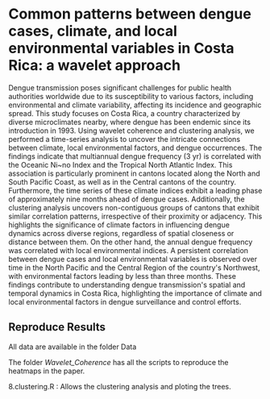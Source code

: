 # Common patterns between dengue cases, climate, and local environmental variables in Costa Rica: a wavelet approach

Dengue transmission poses significant challenges for public health authorities worldwide due to its susceptibility to various factors, including environmental and climate variability, affecting its incidence and geographic spread. This study focuses on Costa Rica, a country characterized by diverse microclimates nearby, where dengue has been endemic since its introduction in 1993. Using wavelet coherence and clustering analysis, we performed a time-series analysis to uncover the intricate connections between climate, local environmental factors, and dengue occurrences. The findings indicate that multiannual dengue frequency (3 yr) is correlated with the Oceanic Ni\~no Index and the Tropical North Atlantic Index. This association is particularly prominent in cantons located along the North and South Pacific Coast, as well as in the Central cantons of the country. Furthermore, the time series of these climate indices exhibit a leading phase of approximately nine months ahead of dengue cases. Additionally, the clustering analysis uncovers non-contiguous groups of cantons that exhibit similar correlation patterns, irrespective of their proximity or adjacency. This highlights the significance of climate factors in influencing dengue dynamics across diverse regions, regardless of spatial closeness or distance between them. On the other hand, the annual dengue frequency was correlated with local environmental indices. A persistent correlation between dengue cases and local environmental variables is observed over time in the North Pacific and the Central Region of the country's Northwest, with environmental factors leading by less than three months. These findings contribute to understanding dengue transmission's spatial and temporal dynamics in Costa Rica, highlighting the importance of climate and local environmental factors in dengue surveillance and control efforts.

## Reproduce Results

All data are available in the folder Data

The folder *Wavelet_Coherence* has all the scripts to reproduce the heatmaps in the paper.

8.clustering.R : Allows the clustering analysis and ploting the trees.



